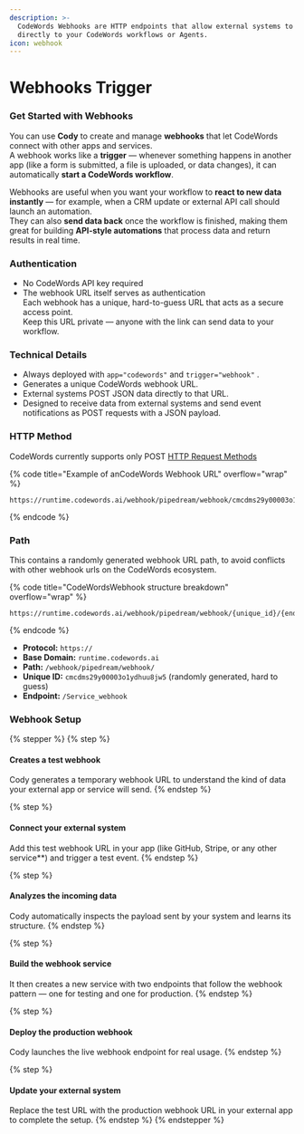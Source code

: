 ```yaml
---
description: >-
  CodeWords Webhooks are HTTP endpoints that allow external systems to send data
  directly to your CodeWords workflows or Agents.
icon: webhook
---
```


# Webhooks Trigger

### Get Started with Webhooks

You can use **Cody** to create and manage **webhooks** that let CodeWords connect with other apps and services.\
A webhook works like a **trigger** — whenever something happens in another app (like a form is submitted, a file is uploaded, or data changes), it can automatically **start a CodeWords workflow**.

Webhooks are useful when you want your workflow to **react to new data instantly** — for example, when a CRM update or external API call should launch an automation.\
They can also **send data back** once the workflow is finished, making them great for building **API-style automations** that process data and return results in real time.

### **Authentication**

* No CodeWords API key required
* The webhook URL itself serves as authentication\
  Each webhook has a unique, hard-to-guess URL that acts as a secure access point.\
  Keep this URL private — anyone with the link can send data to your workflow.

### **Technical Details**

* Always deployed with `app="codewords"` and `trigger="webhook"` .
* Generates a unique CodeWords webhook URL.
* External systems POST JSON data directly to that URL.
* Designed to receive data from external systems and send event notifications as POST requests with a JSON payload.

### HTTP Method

CodeWords currently supports only POST [HTTP Request Methods](https://developer.mozilla.org/en-US/docs/Web/HTTP/Reference/Methods)

{% code title="Example of anCodeWords Webhook URL" overflow="wrap" %}
```
https://runtime.codewords.ai/webhook/pipedream/webhook/cmcdms29y00003o1ydhuu8jw5/gmail_to_salesforce_automation_webhook
```
{% endcode %}

### Path

This contains a randomly generated webhook URL path, to avoid conflicts with other webhook urls on the CodeWords ecosystem.

{% code title="CodeWordsWebhook structure breakdown" overflow="wrap" %}
```
https://runtime.codewords.ai/webhook/pipedream/webhook/{unique_id}/{endpoint_name}
```
{% endcode %}

* **Protocol:** `https://`
* **Base Domain:** `runtime.codewords.ai`
* **Path:** `/webhook/pipedream/webhook/`
* **Unique ID:** `cmcdms29y00003o1ydhuu8jw5` (randomly generated, hard to guess)
* **Endpoint:**  `/Service_webhook`&#x20;

### Webhook Setup

{% stepper %}
{% step %}
#### Creates a test webhook

Cody generates a temporary webhook URL to understand the kind of data your external app or service will send.
{% endstep %}

{% step %}
#### Connect your external system

Add this test webhook URL in your app (like GitHub, Stripe, or any other service\*\*) and trigger a test event.
{% endstep %}

{% step %}
#### Analyzes the incoming data

Cody automatically inspects the payload sent by your system and learns its structure.
{% endstep %}

{% step %}
#### Build the webhook service

It then creates a new service with two endpoints that follow the webhook pattern — one for testing and one for production.
{% endstep %}

{% step %}
#### Deploy the production webhook

Cody launches the live webhook endpoint for real usage.
{% endstep %}

{% step %}
#### Update your external system

Replace the test URL with the production webhook URL in your external app to complete the setup.
{% endstep %}
{% endstepper %}
